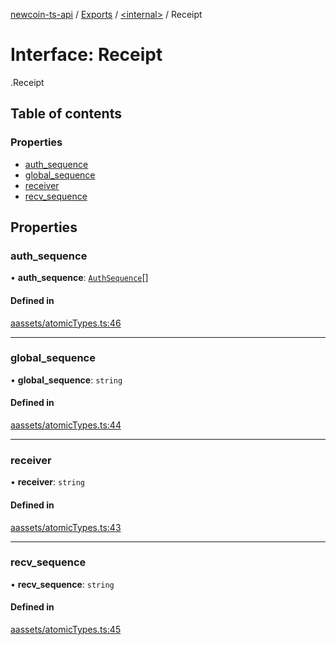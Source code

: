 [newcoin-ts-api](../README.md) / [Exports](../modules.md) / [<internal\>](../modules/internal_.md) / Receipt

# Interface: Receipt

[<internal>](../modules/internal_.md).Receipt

## Table of contents

### Properties

- [auth\_sequence](internal_.Receipt.md#auth_sequence)
- [global\_sequence](internal_.Receipt.md#global_sequence)
- [receiver](internal_.Receipt.md#receiver)
- [recv\_sequence](internal_.Receipt.md#recv_sequence)

## Properties

### auth\_sequence

• **auth\_sequence**: [`AuthSequence`](internal_.AuthSequence.md)[]

#### Defined in

[aassets/atomicTypes.ts:46](https://github.com/newfound8ion/newcoin-sdk/blob/2d95cfa/src/aassets/atomicTypes.ts#L46)

___

### global\_sequence

• **global\_sequence**: `string`

#### Defined in

[aassets/atomicTypes.ts:44](https://github.com/newfound8ion/newcoin-sdk/blob/2d95cfa/src/aassets/atomicTypes.ts#L44)

___

### receiver

• **receiver**: `string`

#### Defined in

[aassets/atomicTypes.ts:43](https://github.com/newfound8ion/newcoin-sdk/blob/2d95cfa/src/aassets/atomicTypes.ts#L43)

___

### recv\_sequence

• **recv\_sequence**: `string`

#### Defined in

[aassets/atomicTypes.ts:45](https://github.com/newfound8ion/newcoin-sdk/blob/2d95cfa/src/aassets/atomicTypes.ts#L45)
